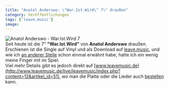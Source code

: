 ```yaml
---
title: "Anatol Anderswo: \"War.Ist.Wird\" 7\" draußen"
category: Veröffentlichungen
tags: ['leave.music']
image: 
---
```


![](http://www.leavemusic.de/live/leavemusic/content/artikelbilder/206 "Anatol Anderswo - War.Ist.Wird 7")  
Seit heute ist die 7" **"War.Ist.Wird"** von **Anatol Anderswo** draußen. Erschienen ist die Single auf Vinyl und als Download auf [leave.music](http://www.leavemusic.de/live/leavemusic/index.php?content=12&artikel_id=50), und wie ich [an anderer Stelle](http://www.misantropolis.de/2008/09/anatol-anderswo-7inch-waristwird-am-22092008/) schon einmal erwähnt habe, hatte ich ein wenig meine Finger mit im Spiel.  
Viel mehr Details gibt es jedoch direkt auf [www.leavemusic.de](http://www.leavemusic.de/live/leavemusic/index.php?content=12&artikel_id=51), wo man die Platte oder die Lieder auch [bestellen](http://www.leavemusic.de/live/leavemusic/index.php?content=30&shopitem_id=42) kann.